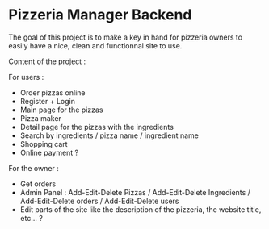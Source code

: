 # Pizzeria Manager Backend


The goal of this project is to make a key in hand for pizzeria owners to easily have a nice, clean and functionnal site to use.

Content of the project :

For users :

- Order pizzas online
- Register + Login
- Main page for the pizzas
- Pizza maker
- Detail page for the pizzas with the ingredients
- Search by ingredients / pizza name / ingredient name
- Shopping cart
- Online payment ?

For the owner :

- Get orders
- Admin Panel : Add-Edit-Delete Pizzas / Add-Edit-Delete Ingredients / Add-Edit-Delete orders / Add-Edit-Delete users
- Edit parts of the site like the description of the pizzeria, the website title, etc... ?